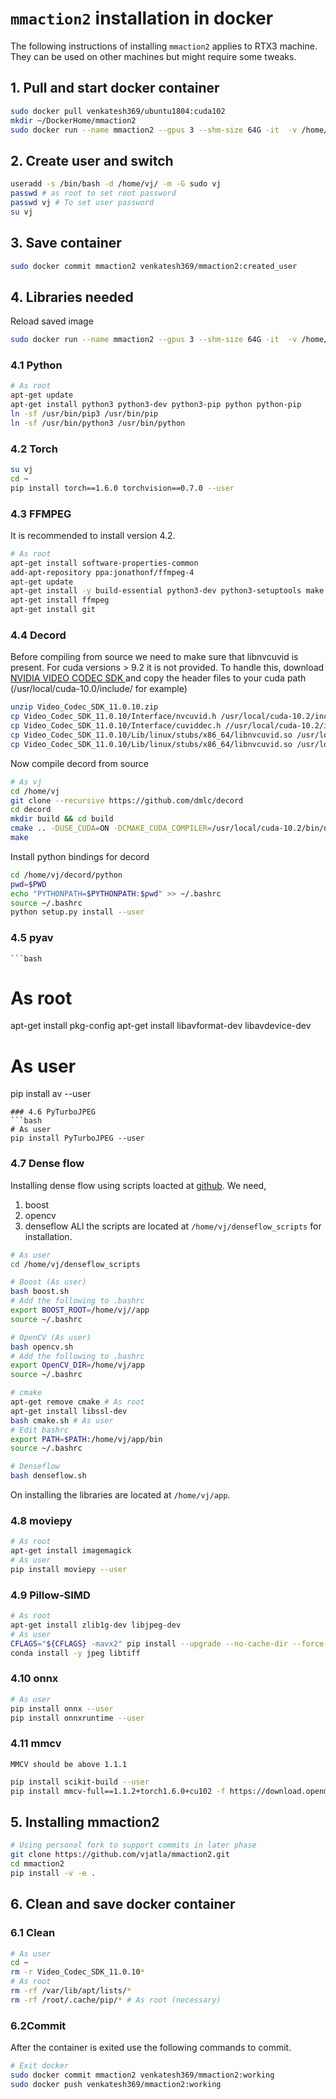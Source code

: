 # `mmaction2` installation in docker
The following instructions of installing `mmaction2` applies
to RTX3 machine. They can be used on other machines but might
require some tweaks.

## 1. Pull and start docker container
```bash
sudo docker pull venkatesh369/ubuntu1804:cuda102
mkdir ~/DockerHome/mmaction2
sudo docker run --name mmaction2 --gpus 3 --shm-size 64G -it  -v /home/vj/DockerHome/mmaction2:/home venkatesh369/ubuntu1804:cuda102
```
## 2. Create user and switch
```bash
useradd -s /bin/bash -d /home/vj/ -m -G sudo vj
passwd # as root to set root password
passwd vj # To set user password
su vj
```
## 3. Save container
```bash
sudo docker commit mmaction2 venkatesh369/mmaction2:created_user
```
## 4. Libraries needed
Reload saved image
```bash
sudo docker run --name mmaction2 --gpus 3 --shm-size 64G -it  -v /home/vj/DockerHome/mmaction2:/home venkatesh369/mmaction2:created_user
```
### 4.1 Python
```bash
# As root
apt-get update
apt-get install python3 python3-dev python3-pip python python-pip
ln -sf /usr/bin/pip3 /usr/bin/pip
ln -sf /usr/bin/python3 /usr/bin/python
```
### 4.2 Torch
```bash
su vj
cd ~
pip install torch==1.6.0 torchvision==0.7.0 --user
```
### 4.3 FFMPEG
It is recommended to install version 4.2.
```bash
# As root
apt-get install software-properties-common
add-apt-repository ppa:jonathonf/ffmpeg-4
apt-get update
apt-get install -y build-essential python3-dev python3-setuptools make cmake libavcodec-dev libavfilter-dev libavformat-dev libavutil-dev
apt-get install ffmpeg
apt-get install git
```
### 4.4 Decord
Before compiling from source we need to make sure that libnvcuvid is present. For
cuda versions > 9.2 it is not provided. To handle this, download 
[NVIDIA VIDEO CODEC SDK ](https://developer.nvidia.com/nvidia-video-codec-sdk)
and copy the header files to your cuda path (/usr/local/cuda-10.0/include/ for example)
```bash
unzip Video_Codec_SDK_11.0.10.zip
cp Video_Codec_SDK_11.0.10/Interface/nvcuvid.h /usr/local/cuda-10.2/include/
cp Video_Codec_SDK_11.0.10/Interface/cuviddec.h //usr/local/cuda-10.2/include/
cp Video_Codec_SDK_11.0.10/Lib/linux/stubs/x86_64/libnvcuvid.so /usr/local/cuda-10.2/lib64/libnvcuvid.so.1
cp Video_Codec_SDK_11.0.10/Lib/linux/stubs/x86_64/libnvcuvid.so /usr/local/cuda-10.2/lib64/libnvcuvid.so
```
Now compile decord from source
```bash
# As vj
cd /home/vj
git clone --recursive https://github.com/dmlc/decord
cd decord
mkdir build && cd build
cmake .. -DUSE_CUDA=ON -DCMAKE_CUDA_COMPILER=/usr/local/cuda-10.2/bin/nvcc -DCMAKE_BUILD_TYPE=Release
make
```
Install python bindings for decord
```bash
cd /home/vj/decord/python
pwd=$PWD
echo "PYTHONPATH=$PYTHONPATH:$pwd" >> ~/.bashrc
source ~/.bashrc
python setup.py install --user
```
### 4.5 pyav 
	```bash
# As root
apt-get install pkg-config
apt-get install libavformat-dev libavdevice-dev
# As user
pip install av --user
```
### 4.6 PyTurboJPEG
```bash
# As user
pip install PyTurboJPEG --user
```
### 4.7 Dense flow
Installing dense flow using scripts loacted at [github](https://github.com/innerlee/setup).
We need,
1. boost
2. opencv
3. denseflow
ALl the scripts are located at `/home/vj/denseflow_scripts` for installation.

```bash
# As user
cd /home/vj/denseflow_scripts

# Boost (As user)
bash boost.sh
# Add the following to .bashrc
export BOOST_ROOT=/home/vj//app
source ~/.bashrc

# OpenCV (As user)
bash opencv.sh
# Add the following to .bashrc
export OpenCV_DIR=/home/vj/app
source ~/.bashrc

# cmake
apt-get remove cmake # As root
apt-get install libssl-dev
bash cmake.sh # As user
# Edit bashrc
export PATH=$PATH:/home/vj/app/bin
source ~/.bashrc

# Denseflow
bash denseflow.sh
```
On installing the libraries are located at `/home/vj/app`.
### 4.8 moviepy 
```bash
# As root
apt-get install imagemagick
# As user
pip install moviepy --user
```
### 4.9 Pillow-SIMD 
```bash
# As root
apt-get install zlib1g-dev libjpeg-dev
# As user
CFLAGS="${CFLAGS} -mavx2" pip install --upgrade --no-cache-dir --force-reinstall --no-binary :all: --compile pillow-simd
conda install -y jpeg libtiff
```
### 4.10 onnx 
```bash
# As user
pip install onnx --user
pip install onnxruntime --user
```
### 4.11 mmcv
	MMCV should be above 1.1.1
```bash
pip install scikit-build --user
pip install mmcv-full==1.1.2+torch1.6.0+cu102 -f https://download.openmmlab.com/mmcv/dist/index.html --user
```
## 5. Installing mmaction2
```bash
# Using personal fork to support commits in later phase
git clone https://github.com/vjatla/mmaction2.git
cd mmaction2
pip install -v -e .
```
## 6. Clean and save docker container
### 6.1 Clean
```bash
# As user
cd ~
rm -r Video_Codec_SDK_11.0.10*
# As root
rm -rf /var/lib/apt/lists/*
rm -rf /root/.cache/pip/* # As root (necessary)
```
### 6.2Commit
After the container is exited use the following commands to commit.
```bash
# Exit docker
sudo docker commit mmaction2 venkatesh369/mmaction2:working
sudo docker push venkatesh369/mmaction2:working
```
